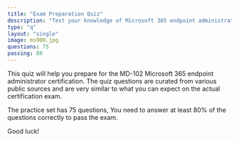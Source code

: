 ```yaml
---
title: "Exam Preparation Quiz"
description: "Test your knowledge of Microsoft 365 endpoint administration"
type: "q"
layout: "single"
image: ms900.jpg
questions: 75
passing: 80
---
```

This quiz will help you prepare for the MD-102 Microsoft 365 endpoint administrator certification. The quiz questions are curated from various public sources and are very similar to what you can expect on the actual certification exam.

The practice set has 75 questions, You need to answer at least 80% of the questions correctly to pass the exam. 

Good luck!